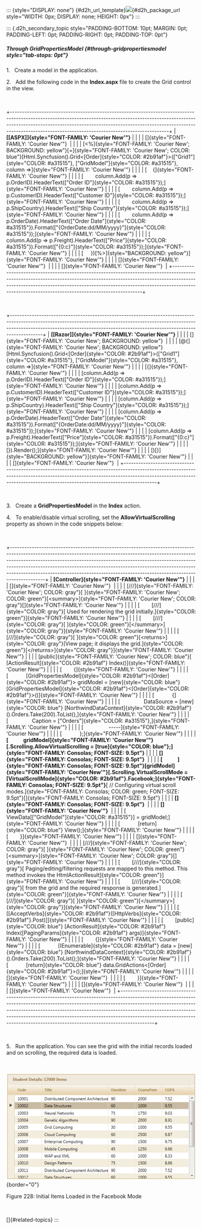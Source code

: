 ::: {style="DISPLAY: none"}
[](ms-xhelp:///?Id=d2h_url_template){#d2h_url_template}![](!package_url!){#d2h_package_url style="WIDTH: 0px; DISPLAY: none; HEIGHT: 0px"}
:::

::: {.d2h_secondary_topic style="PADDING-BOTTOM: 10pt; MARGIN: 0pt; PADDING-LEFT: 0pt; PADDING-RIGHT: 0pt; PADDING-TOP: 0pt"}
##### Through GridPropertiesModel {#through-gridpropertiesmodel style="tab-stops: 0pt"}

1.   Create a model in the application.

2.   Add the following code in the **Index.aspx** file to create the Grid control in the view.

 

+-----------------------------------------------------------------------------------------------------------------------------------------------------------------------------------------------------------------------------------------------------------------------------------------------------------+
| **[\[ASPX\]]{style="FONT-FAMILY: 'Courier New'"}**                                                                                                                                                                                                                                                        |
|                                                                                                                                                                                                                                                                                                           |
| []{style="FONT-FAMILY: 'Courier New'"}                                                                                                                                                                                                                                                                    |
|                                                                                                                                                                                                                                                                                                           |
| [\<%]{style="FONT-FAMILY: 'Courier New'; BACKGROUND: yellow"}[=]{style="FONT-FAMILY: 'Courier New'; COLOR: blue"}[Html.Syncfusion().Grid\<[Order]{style="COLOR: #2b91af"}\>([\"Grid1\"]{style="COLOR: #a31515"}, [\"GridModel\"]{style="COLOR: #a31515"}, column =\>]{style="FONT-FAMILY: 'Courier New'"} |
|                                                                                                                                                                                                                                                                                                           |
| [    {]{style="FONT-FAMILY: 'Courier New'"}                                                                                                                                                                                                                                                               |
|                                                                                                                                                                                                                                                                                                           |
| [        column.Add(p =\> p.OrderID).HeaderText([\"Order ID\"]{style="COLOR: #a31515"});]{style="FONT-FAMILY: 'Courier New'"}                                                                                                                                                                             |
|                                                                                                                                                                                                                                                                                                           |
| [        column.Add(p =\> p.CustomerID).HeaderText([\"Customer ID\"]{style="COLOR: #a31515"});]{style="FONT-FAMILY: 'Courier New'"}                                                                                                                                                                       |
|                                                                                                                                                                                                                                                                                                           |
| [        column.Add(p =\> p.ShipCountry).HeaderText([\"Ship Country\"]{style="COLOR: #a31515"});]{style="FONT-FAMILY: 'Courier New'"}                                                                                                                                                                     |
|                                                                                                                                                                                                                                                                                                           |
| [        column.Add(p =\> p.OrderDate).HeaderText([\"Order Date\"]{style="COLOR: #a31515"}).Format([\"{OrderDate:dd/MM/yyyy}\"]{style="COLOR: #a31515"});]{style="FONT-FAMILY: 'Courier New'"}                                                                                                            |
|                                                                                                                                                                                                                                                                                                           |
| [        column.Add(p =\> p.Freight).HeaderText([\"Price\"]{style="COLOR: #a31515"}).Format([\"{0:c}\"]{style="COLOR: #a31515"});]{style="FONT-FAMILY: 'Courier New'"}                                                                                                                                    |
|                                                                                                                                                                                                                                                                                                           |
| [     })[%\>]{style="BACKGROUND: yellow"}]{style="FONT-FAMILY: 'Courier New'"}                                                                                                                                                                                                                            |
|                                                                                                                                                                                                                                                                                                           |
| []{style="FONT-FAMILY: 'Courier New'"}                                                                                                                                                                                                                                                                    |
|                                                                                                                                                                                                                                                                                                           |
| []{style="FONT-FAMILY: 'Courier New'"}                                                                                                                                                                                                                                                                    |
+-----------------------------------------------------------------------------------------------------------------------------------------------------------------------------------------------------------------------------------------------------------------------------------------------------------+

 

+-------------------------------------------------------------------------------------------------------------------------------------------------------------------------------------------------------------------------------------------------------+
| **[\[Razor\]]{style="FONT-FAMILY: 'Courier New'"}**                                                                                                                                                                                                   |
|                                                                                                                                                                                                                                                       |
| []{style="FONT-FAMILY: 'Courier New'; BACKGROUND: yellow"}                                                                                                                                                                                            |
|                                                                                                                                                                                                                                                       |
| [\@{]{style="FONT-FAMILY: 'Courier New'; BACKGROUND: yellow"}[Html.Syncfusion().Grid\<[Order]{style="COLOR: #2b91af"}\>([\"Grid1\"]{style="COLOR: #a31515"}, [\"GridModel\"]{style="COLOR: #a31515"}, column =\>]{style="FONT-FAMILY: 'Courier New'"} |
|                                                                                                                                                                                                                                                       |
| [{]{style="FONT-FAMILY: 'Courier New'"}                                                                                                                                                                                                               |
|                                                                                                                                                                                                                                                       |
| [column.Add(p =\> p.OrderID).HeaderText([\"Order ID\"]{style="COLOR: #a31515"});]{style="FONT-FAMILY: 'Courier New'"}                                                                                                                                 |
|                                                                                                                                                                                                                                                       |
| [column.Add(p =\> p.CustomerID).HeaderText([\"Customer ID\"]{style="COLOR: #a31515"});]{style="FONT-FAMILY: 'Courier New'"}                                                                                                                           |
|                                                                                                                                                                                                                                                       |
| [column.Add(p =\> p.ShipCountry).HeaderText([\"Ship Country\"]{style="COLOR: #a31515"});]{style="FONT-FAMILY: 'Courier New'"}                                                                                                                         |
|                                                                                                                                                                                                                                                       |
| [column.Add(p =\> p.OrderDate).HeaderText([\"Order Date\"]{style="COLOR: #a31515"}).Format([\"{OrderDate:dd/MM/yyyy}\"]{style="COLOR: #a31515"});]{style="FONT-FAMILY: 'Courier New'"}                                                                |
|                                                                                                                                                                                                                                                       |
| [column.Add(p =\> p.Freight).HeaderText([\"Price\"]{style="COLOR: #a31515"}).Format([\"{0:c}\"]{style="COLOR: #a31515"});]{style="FONT-FAMILY: 'Courier New'"}                                                                                        |
|                                                                                                                                                                                                                                                       |
| [}).Render();]{style="FONT-FAMILY: 'Courier New'"}                                                                                                                                                                                                    |
|                                                                                                                                                                                                                                                       |
| [)[}]{style="BACKGROUND: yellow"}]{style="FONT-FAMILY: 'Courier New'"}                                                                                                                                                                                |
|                                                                                                                                                                                                                                                       |
| []{style="FONT-FAMILY: 'Courier New'"}                                                                                                                                                                                                                |
+-------------------------------------------------------------------------------------------------------------------------------------------------------------------------------------------------------------------------------------------------------+

 

3.   Create a **GridPropertiesModel** in the **Index** action.

4.   To enable/disable virtual scrolling, set the **AllowVirtualScrolling** property as shown in the code snippets below:

 

+--------------------------------------------------------------------------------------------------------------------------------------------------------------------------------------------------------------------------------------------------------------------------------------------------------------------------------------------------------------------------------------------------------------------+
| **[Controller]{style="FONT-FAMILY: 'Courier New'"}**                                                                                                                                                                                                                                                                                                                                                               |
|                                                                                                                                                                                                                                                                                                                                                                                                                    |
| []{style="FONT-FAMILY: 'Courier New'"}                                                                                                                                                                                                                                                                                                                                                                             |
|                                                                                                                                                                                                                                                                                                                                                                                                                    |
| [///]{style="FONT-FAMILY: 'Courier New'; COLOR: gray"}[ ]{style="FONT-FAMILY: 'Courier New'; COLOR: green"}[\<summary\>]{style="FONT-FAMILY: 'Courier New'; COLOR: gray"}[]{style="FONT-FAMILY: 'Courier New'"}                                                                                                                                                                                                    |
|                                                                                                                                                                                                                                                                                                                                                                                                                    |
| [        [///]{style="COLOR: gray"}[ Used for rendering the grid initially.]{style="COLOR: green"}]{style="FONT-FAMILY: 'Courier New'"}                                                                                                                                                                                                                                                                            |
|                                                                                                                                                                                                                                                                                                                                                                                                                    |
| [        [///]{style="COLOR: gray"}[ ]{style="COLOR: green"}[\</summary\>]{style="COLOR: gray"}]{style="FONT-FAMILY: 'Courier New'"}                                                                                                                                                                                                                                                                               |
|                                                                                                                                                                                                                                                                                                                                                                                                                    |
| [        [///]{style="COLOR: gray"}[ ]{style="COLOR: green"}[\<returns\>]{style="COLOR: gray"}[View page; it displays the grid.]{style="COLOR: green"}[\</returns\>]{style="COLOR: gray"}]{style="FONT-FAMILY: 'Courier New'"}                                                                                                                                                                                     |
|                                                                                                                                                                                                                                                                                                                                                                                                                    |
| [public]{style="FONT-FAMILY: 'Courier New'; COLOR: blue"}[ [ActionResult]{style="COLOR: #2b91af"} Index()]{style="FONT-FAMILY: 'Courier New'"}                                                                                                                                                                                                                                                                     |
|                                                                                                                                                                                                                                                                                                                                                                                                                    |
| [        {]{style="FONT-FAMILY: 'Courier New'"}                                                                                                                                                                                                                                                                                                                                                                    |
|                                                                                                                                                                                                                                                                                                                                                                                                                    |
| [            [GridPropertiesModel]{style="COLOR: #2b91af"}\<[Order]{style="COLOR: #2b91af"}\> gridModel = [new]{style="COLOR: blue"} [GridPropertiesModel]{style="COLOR: #2b91af"}\<[Order]{style="COLOR: #2b91af"}\>()]{style="FONT-FAMILY: 'Courier New'"}                                                                                                                                                       |
|                                                                                                                                                                                                                                                                                                                                                                                                                    |
| [            {]{style="FONT-FAMILY: 'Courier New'"}                                                                                                                                                                                                                                                                                                                                                                |
|                                                                                                                                                                                                                                                                                                                                                                                                                    |
| [                DataSource = [new]{style="COLOR: blue"} [NorthwindDataContext]{style="COLOR: #2b91af"}().Orders.Take(200).ToList(),]{style="FONT-FAMILY: 'Courier New'"}                                                                                                                                                                                                                                          |
|                                                                                                                                                                                                                                                                                                                                                                                                                    |
| [                Caption = [\"Orders\"]{style="COLOR: #a31515"},]{style="FONT-FAMILY: 'Courier New'"}                                                                                                                                                                                                                                                                                                              |
|                                                                                                                                                                                                                                                                                                                                                                                                                    |
| [                 \-\-\-\--]{style="FONT-FAMILY: 'Courier New'"}                                                                                                                                                                                                                                                                                                                                                   |
|                                                                                                                                                                                                                                                                                                                                                                                                                    |
| [            };]{style="FONT-FAMILY: 'Courier New'"}                                                                                                                                                                                                                                                                                                                                                               |
|                                                                                                                                                                                                                                                                                                                                                                                                                    |
| **[            gridModel]{style="FONT-FAMILY: 'Courier New'"}[.Scrolling.AllowVirtualScrolling = [true]{style="COLOR: blue"};]{style="FONT-FAMILY: Consolas; FONT-SIZE: 9.5pt"}**                                                                                                                                                                                                                                  |
|                                                                                                                                                                                                                                                                                                                                                                                                                    |
| **[]{style="FONT-FAMILY: Consolas; FONT-SIZE: 9.5pt"}**                                                                                                                                                                                                                                                                                                                                                            |
|                                                                                                                                                                                                                                                                                                                                                                                                                    |
| **[            ]{style="FONT-FAMILY: Consolas; FONT-SIZE: 9.5pt"}[gridModel]{style="FONT-FAMILY: 'Courier New'"}[.Scrolling.VirtualScrollMode = [VirtualScrollMode]{style="COLOR: #2b91af"}.Facebook;]{style="FONT-FAMILY: Consolas; FONT-SIZE: 9.5pt"}**[ // Configuring virtual scroll modes.]{style="FONT-FAMILY: Consolas; COLOR: green; FONT-SIZE: 9.5pt"}[]{style="FONT-FAMILY: Consolas; FONT-SIZE: 9.5pt"} |
|                                                                                                                                                                                                                                                                                                                                                                                                                    |
| **[]{style="FONT-FAMILY: Consolas; FONT-SIZE: 9.5pt"}**                                                                                                                                                                                                                                                                                                                                                            |
|                                                                                                                                                                                                                                                                                                                                                                                                                    |
| **[]{style="FONT-FAMILY: 'Courier New'"}**                                                                                                                                                                                                                                                                                                                                                                         |
|                                                                                                                                                                                                                                                                                                                                                                                                                    |
| [            ViewData\[[\"GridModel\"]{style="COLOR: #a31515"}\] = gridModel;]{style="FONT-FAMILY: 'Courier New'"}                                                                                                                                                                                                                                                                                                 |
|                                                                                                                                                                                                                                                                                                                                                                                                                    |
| [            [return]{style="COLOR: blue"} View();]{style="FONT-FAMILY: 'Courier New'"}                                                                                                                                                                                                                                                                                                                            |
|                                                                                                                                                                                                                                                                                                                                                                                                                    |
| [        }]{style="FONT-FAMILY: 'Courier New'"}                                                                                                                                                                                                                                                                                                                                                                    |
|                                                                                                                                                                                                                                                                                                                                                                                                                    |
| []{style="FONT-FAMILY: 'Courier New'"}                                                                                                                                                                                                                                                                                                                                                                             |
|                                                                                                                                                                                                                                                                                                                                                                                                                    |
| [///]{style="FONT-FAMILY: 'Courier New'; COLOR: gray"}[ ]{style="FONT-FAMILY: 'Courier New'; COLOR: green"}[\<summary\>]{style="FONT-FAMILY: 'Courier New'; COLOR: gray"}[]{style="FONT-FAMILY: 'Courier New'"}                                                                                                                                                                                                    |
|                                                                                                                                                                                                                                                                                                                                                                                                                    |
| [        [///]{style="COLOR: gray"}[ Paging/editing/filtering requests are mapped to this method. This method invokes the HtmlActionResult]{style="COLOR: green"}]{style="FONT-FAMILY: 'Courier New'"}                                                                                                                                                                                                             |
|                                                                                                                                                                                                                                                                                                                                                                                                                    |
| [        [///]{style="COLOR: gray"}[ from the grid and the required response is generated.]{style="COLOR: green"}]{style="FONT-FAMILY: 'Courier New'"}                                                                                                                                                                                                                                                             |
|                                                                                                                                                                                                                                                                                                                                                                                                                    |
| [        [///]{style="COLOR: gray"}[ ]{style="COLOR: green"}[\</summary\>]{style="COLOR: gray"}]{style="FONT-FAMILY: 'Courier New'"}                                                                                                                                                                                                                                                                               |
|                                                                                                                                                                                                                                                                                                                                                                                                                    |
| [        \[[AcceptVerbs]{style="COLOR: #2b91af"}([HttpVerbs]{style="COLOR: #2b91af"}.Post)\]]{style="FONT-FAMILY: 'Courier New'"}                                                                                                                                                                                                                                                                                  |
|                                                                                                                                                                                                                                                                                                                                                                                                                    |
| [        [public]{style="COLOR: blue"} [ActionResult]{style="COLOR: #2b91af"} Index([PagingParams]{style="COLOR: #2b91af"} args)]{style="FONT-FAMILY: 'Courier New'"}                                                                                                                                                                                                                                              |
|                                                                                                                                                                                                                                                                                                                                                                                                                    |
| [        {]{style="FONT-FAMILY: 'Courier New'"}                                                                                                                                                                                                                                                                                                                                                                    |
|                                                                                                                                                                                                                                                                                                                                                                                                                    |
| [            [IEnumerable]{style="COLOR: #2b91af"} data = [new]{style="COLOR: blue"} [NorthwindDataContext]{style="COLOR: #2b91af"}().Orders.Take(200).ToList();]{style="FONT-FAMILY: 'Courier New'"}                                                                                                                                                                                                              |
|                                                                                                                                                                                                                                                                                                                                                                                                                    |
| [            [return]{style="COLOR: blue"} data.GridActions\<[Order]{style="COLOR: #2b91af"}\>();]{style="FONT-FAMILY: 'Courier New'"}                                                                                                                                                                                                                                                                             |
|                                                                                                                                                                                                                                                                                                                                                                                                                    |
| []{style="FONT-FAMILY: 'Courier New'"}                                                                                                                                                                                                                                                                                                                                                                             |
|                                                                                                                                                                                                                                                                                                                                                                                                                    |
| [        }]{style="FONT-FAMILY: 'Courier New'"}                                                                                                                                                                                                                                                                                                                                                                    |
|                                                                                                                                                                                                                                                                                                                                                                                                                    |
| []{style="FONT-FAMILY: 'Courier New'"}                                                                                                                                                                                                                                                                                                                                                                             |
|                                                                                                                                                                                                                                                                                                                                                                                                                    |
| []{style="FONT-FAMILY: 'Courier New'"}                                                                                                                                                                                                                                                                                                                                                                             |
+--------------------------------------------------------------------------------------------------------------------------------------------------------------------------------------------------------------------------------------------------------------------------------------------------------------------------------------------------------------------------------------------------------------------+

 

5.   Run the application. You can see the grid with the initial records loaded and on scrolling, the required data is loaded.

 

![Description: Description: C:\\Users\\rubyp\\Documents\\UG\\MVC UGs\\Grid\\Virtual scrolling codes\\FacebookMode1.png](ImagesExt/image58_204.png){border="0"}

Figure 228: Initial Items Loaded in the Facebook Mode

 

[]{#related-topics}
:::
